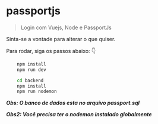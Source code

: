 # passportjs

> Login com Vuejs, Node e PassportJs

Sinta-se a vontade para alterar o que quiser.

Para rodar, siga os passos abaixo: :point_down:

```bash
    npm install
    npm run dev

    cd backend
    npm install
    npm run nodemon
```

**_*Obs: O banco de dados esta no arquivo passport.sql*_**

**_*Obs2: Você precisa ter o nodemon instalado globalmente*_**
